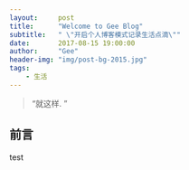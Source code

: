 ```yaml
---
layout:     post
title:      "Welcome to Gee Blog"
subtitle:   " \"开启个人博客模式记录生活点滴\""
date:       2017-08-15 19:00:00
author:     "Gee"
header-img: "img/post-bg-2015.jpg"
tags:
    - 生活
---
```


> “就这样. ”


## 前言

test
